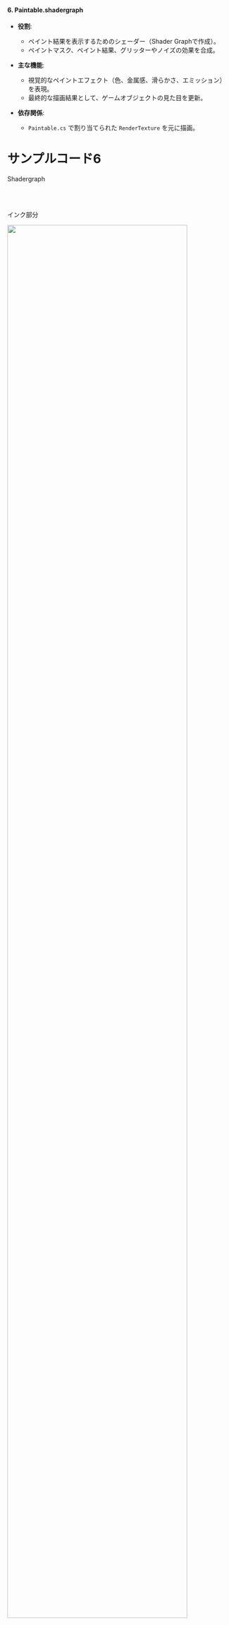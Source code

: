 
#### **6. Paintable.shadergraph**
- **役割**:
  - ペイント結果を表示するためのシェーダー（Shader Graphで作成）。
  - ペイントマスク、ペイント結果、グリッターやノイズの効果を合成。

- **主な機能**:
  - 視覚的なペイントエフェクト（色、金属感、滑らかさ、エミッション）を表現。
  - 最終的な描画結果として、ゲームオブジェクトの見た目を更新。

- **依存関係**:
  - `Paintable.cs` で割り当てられた `RenderTexture` を元に描画。








# サンプルコード6



Shadergraph

<br>
<br>

インク部分

<img src="images/1_ink.png" width="90%" alt="" title="">

<br>
<br>

最終出力先

<img src="images/2_output.png" width="90%" alt="" title="">

<br>
<br>

キラキラ

<img src="images/3_glitter.png" width="90%" alt="" title="">

<br>
<br>

inkの形をglitterに

<img src="images/4_inkの形をglitterに.png" width="90%" alt="" title="">

<br>
<br>

変数

<img src="images/5_変数.png" width="90%" alt="" title="">

<br>
<br>

基本設定

<img src="images/6_基本設定.png" width="90%" alt="" title="">


<br>
<br>

Paintable_Ink_Normal

<img src="images/Paintable_Ink_Normal.png" width="90%" alt="" title="">


<br>
<br>

Paintable_Ink_BaseColor.

<img src="images/Paintable_Ink_BaseColor.png" width="90%" alt="" title="">


<br>
<br>

Paintable_Ink_Metallic

<img src="images/Paintable_Ink_Metallic.png" width="90%" alt="" title="">


<br>
<br>

Paintable_Ink_Smoothness

<img src="images/Paintable_Ink_Smoothness.png" width="90%" alt="" title="">

<br>
<br>

Paintable_Emmision_Glitter1

<img src="images/Paintable_Emmision_Glitter1.png" width="90%" alt="" title="">


<br>
<br>

Paintable_Emmision_Glitter2

<img src="images/Paintable_Emmision_Glitter2.png" width="90%" alt="" title="">
